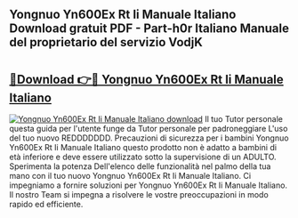 ## Yongnuo Yn600Ex Rt Ii Manuale Italiano Download gratuit PDF - Part-h0r Italiano Manuale del proprietario del servizio VodjK

# <h2><a href="http://dfddpv.blite.top/?on=Yongnuo+Yn600Ex+Rt+Ii+Manuale+Italiano">🔗Download 👉🔴 Yongnuo Yn600Ex Rt Ii Manuale Italiano</a></h2>

[![Yongnuo Yn600Ex Rt Ii Manuale Italiano download](https://i.imgur.com/lujVjoI.png)](http://dfddpv.blite.top/?on=Yongnuo+Yn600Ex+Rt+Ii+Manuale+Italiano)
Il tuo Tutor personale questa guida per l'utente funge da Tutor personale per padroneggiare L'uso del tuo nuovo REDDDDDDD. Precauzioni di sicurezza per i bambini Yongnuo Yn600Ex Rt Ii Manuale Italiano questo prodotto non è adatto a bambini di età inferiore e deve essere utilizzato sotto la supervisione di un ADULTO. Sperimenta la potenza Dell'elenco delle funzionalità nel palmo della tua mano con il tuo nuovo Yongnuo Yn600Ex Rt Ii Manuale Italiano. Ci impegniamo a fornire soluzioni per Yongnuo Yn600Ex Rt Ii Manuale Italiano. Il nostro Team si impegna a risolvere le vostre preoccupazioni in modo rapido ed efficiente.
